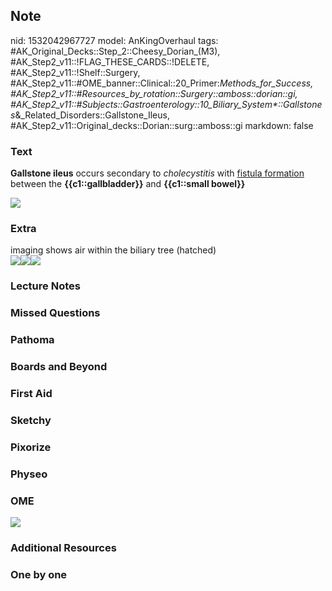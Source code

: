 ## Note
nid: 1532042967727
model: AnKingOverhaul
tags: #AK_Original_Decks::Step_2::Cheesy_Dorian_(M3), #AK_Step2_v11::!FLAG_THESE_CARDS::!DELETE, #AK_Step2_v11::!Shelf::Surgery, #AK_Step2_v11::#OME_banner::Clinical::20_Primer:_Methods_for_Success, #AK_Step2_v11::#Resources_by_rotation::Surgery::amboss::dorian::gi, #AK_Step2_v11::#Subjects::Gastroenterology::10_Biliary_System*::Gallstones_&_Related_Disorders::Gallstone_Ileus, #AK_Step2_v11::Original_decks::Dorian::surg::amboss::gi
markdown: false

### Text
<b>Gallstone ileus</b> occurs secondary to <i>cholecystitis</i>
with <u>fistula formation</u> between the
<b>{{c1::gallbladder}}</b> and <b>{{c1::small bowel}}</b>
<div>
  <b><img src="paste-4005898817110017.jpg"></b>
</div>

### Extra
<div>
  imaging shows air within the biliary tree (hatched)
</div><img src="paste-17467627697864705.jpg"><img src=
"paste-4005881637240833.jpg"><img src="paste-4005911702011905.jpg">

### Lecture Notes


### Missed Questions


### Pathoma


### Boards and Beyond


### First Aid


### Sketchy


### Pixorize


### Physeo


### OME
<div class="ome-widget">
  <a href="https://onlinemeded.org/spa/surgery?ref=anki"><img src=
  "_OME_AnkiFlashcards_Topic_2.png"></a>
</div>

### Additional Resources


### One by one


